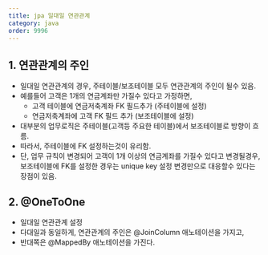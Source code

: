 ```yaml
---
title: jpa 일대일 연관관계
category: java
order: 9996
---
```



## 1. 연관관계의 주인

* 일대일 연관관계의 경우, 주테이블/보조테이블 모두 연관관계의 주인이 될수 있음.
* 예를들어 고객은 1개의 연금계좌만 가질수 있다고 가정하면,
  * 고객 테이블에 연금저축계좌 FK 필드추가 (주테이블에 설정)
  * 연금저축계좌에 고객 FK 필드 추가 (보조테이블에 설정)
* 대부분의 업무로직은 주테이블(고객등 주요한 테이블)에서 보조테이블로 방향이 흐름.
* 따라서, 주테이블에 FK 설정하는것이 유리함.
* 단, 업무 규칙이 변경되어 고객이 1개 이상의 연금계좌를 가질수 있다고 변경될경우, 보조테이블에 FK를 설정한 경우는 unique key 설정 변경만으로 대응할수 있다는 장점이 있음.

## 2. @OneToOne

* 일대일 연관관계 설정
* 다대일과 동일하게, 연관관계의 주인은 @JoinColumn 애노테이션을 가지고,
* 반대쪽은 @MappedBy 애노테이션을 가진다.


